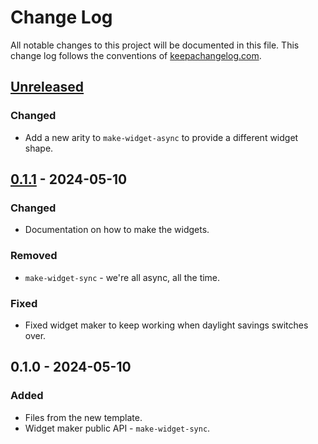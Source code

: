 # Change Log
All notable changes to this project will be documented in this file. This change log follows the conventions of [keepachangelog.com](http://keepachangelog.com/).

## [Unreleased]
### Changed
- Add a new arity to `make-widget-async` to provide a different widget shape.

## [0.1.1] - 2024-05-10
### Changed
- Documentation on how to make the widgets.

### Removed
- `make-widget-sync` - we're all async, all the time.

### Fixed
- Fixed widget maker to keep working when daylight savings switches over.

## 0.1.0 - 2024-05-10
### Added
- Files from the new template.
- Widget maker public API - `make-widget-sync`.

[Unreleased]: https://sourcehost.site/your-name/app/compare/0.1.1...HEAD
[0.1.1]: https://sourcehost.site/your-name/app/compare/0.1.0...0.1.1
